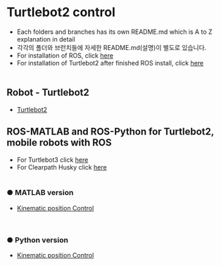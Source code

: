 # Turtlebot2 control
+ Each folders and branches has its own README.md which is A to Z explanation in detail
+ 각각의 폴더와 브런치들에 자세한 README.md(설명)이 별도로 있습니다.
+ For installation of ROS, click [here](https://github.com/engcang/Ubuntu_ROS_Installation/)
+ For installation of Turtlebot2 after finished ROS install, click [here](https://github.com/engcang/Ubuntu_ROS_Installation/)
</br></br>

## Robot - Turtlebot2
+ [Turtlebot2](https://www.turtlebot.com/turtlebot2/) </br>

## ROS-MATLAB and ROS-Python for Turtlebot2, mobile robots with ROS
+ For Turtlebot3 click [here](https://github.com/engcang/turtlebot3)
+ For Clearpath Husky click [here](https://github.com/engcang/husky)
</br></br>

### ● MATLAB version
+ [Kinematic position Control](https://github.com/engcang/turtlebot2/tree/master/MATLAB-Kinematic%20position%20Control)
</br>

### ● Python version
+ [Kinematic position Control](https://github.com/engcang/turtlebot2/tree/master/Python-Kinematic%20Position%20Control)
